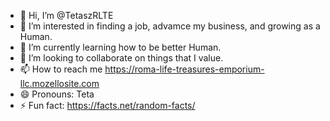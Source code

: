 - 👋 Hi, I’m @TetaszRLTE
- 👀 I’m interested in finding a job, advamce my business, and growing as a Human.
- 🌱 I’m currently learning how to be better Human. 
- 💞️ I’m looking to collaborate on things that I value.
- 📫 How to reach me https://roma-life-treasures-emporium-llc.mozellosite.com
- 😄 Pronouns: Teta
- ⚡ Fun fact: https://facts.net/random-facts/

<!---
TetaszRLTE/TetaszRLTE is a ✨ special ✨ repository because its `README.md` (this file) appears on your GitHub profile.
You can click the Preview link to take a look at your changes.
--->
